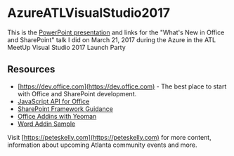 # AzureATLVisualStudio2017
This is the [PowerPoint presentation](https://github.com/pkskelly/AzureATLVisualStudio2017/blob/master/Visual%20Studio%202017%20--%20Office%20and%20SharePoint.pptx) and links for the "What's New in Office and SharePoint" talk I did on March 21, 2017 during the Azure in the ATL MeetUp Visual Studio 2017 Launch Party


## Resources 
- [https://dev.office.com](https://dev.office.com) - The best place to start with Office and SharePoint development. 
- [JavaScript API for Office](https://dev.office.com/reference/add-ins/javascript-api-for-office)
- [SharePoint Framework Guidance](https://dev.office.com/sharepoint/docs/spfx/enterprise-guidance)
- [Office Addins with Yeoman](https://github.com/officedev/generator-office)
- [Word Addin Sample](https://github.com/OfficeDev/Word-Add-in-DocumentAssembly)

Visit [https://peteskelly.com](https://peteskelly.com) for more content, information about upcoming Atlanta community events and more. 
